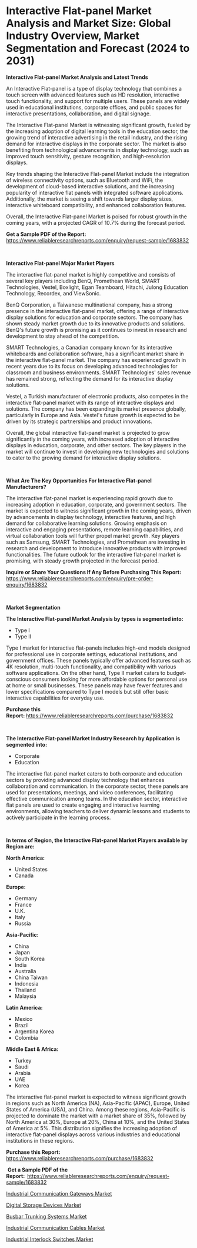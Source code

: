 <p><h1>Interactive Flat-panel Market Analysis and Market Size: Global Industry Overview, Market Segmentation and Forecast (2024 to 2031)</h1></p><p><strong>Interactive Flat-panel Market Analysis and Latest Trends</strong></p>
<p><p>An Interactive Flat-panel is a type of display technology that combines a touch screen with advanced features such as HD resolution, interactive touch functionality, and support for multiple users. These panels are widely used in educational institutions, corporate offices, and public spaces for interactive presentations, collaboration, and digital signage.</p><p>The Interactive Flat-panel Market is witnessing significant growth, fueled by the increasing adoption of digital learning tools in the education sector, the growing trend of interactive advertising in the retail industry, and the rising demand for interactive displays in the corporate sector. The market is also benefiting from technological advancements in display technology, such as improved touch sensitivity, gesture recognition, and high-resolution displays.</p><p>Key trends shaping the Interactive Flat-panel Market include the integration of wireless connectivity options, such as Bluetooth and WiFi, the development of cloud-based interactive solutions, and the increasing popularity of interactive flat panels with integrated software applications. Additionally, the market is seeing a shift towards larger display sizes, interactive whiteboard compatibility, and enhanced collaboration features.</p><p>Overall, the Interactive Flat-panel Market is poised for robust growth in the coming years, with a projected CAGR of 10.7% during the forecast period.</p></p>
<p><strong>Get a Sample PDF of the Report:&nbsp;</strong> <a href="https://www.reliableresearchreports.com/enquiry/request-sample/1683832">https://www.reliableresearchreports.com/enquiry/request-sample/1683832</a></p>
<p>&nbsp;</p>
<p><strong>Interactive Flat-panel Major Market Players</strong></p>
<p><p>The interactive flat-panel market is highly competitive and consists of several key players including BenQ, Promethean World, SMART Technologies, Vestel, Boxlight, Egan Teamboard, Hitachi, Julong Education Technology, Recordex, and ViewSonic.</p><p>BenQ Corporation, a Taiwanese multinational company, has a strong presence in the interactive flat-panel market, offering a range of interactive display solutions for education and corporate sectors. The company has shown steady market growth due to its innovative products and solutions. BenQ's future growth is promising as it continues to invest in research and development to stay ahead of the competition.</p><p>SMART Technologies, a Canadian company known for its interactive whiteboards and collaboration software, has a significant market share in the interactive flat-panel market. The company has experienced growth in recent years due to its focus on developing advanced technologies for classroom and business environments. SMART Technologies' sales revenue has remained strong, reflecting the demand for its interactive display solutions.</p><p>Vestel, a Turkish manufacturer of electronic products, also competes in the interactive flat-panel market with its range of interactive displays and solutions. The company has been expanding its market presence globally, particularly in Europe and Asia. Vestel's future growth is expected to be driven by its strategic partnerships and product innovations.</p><p>Overall, the global interactive flat-panel market is projected to grow significantly in the coming years, with increased adoption of interactive displays in education, corporate, and other sectors. The key players in the market will continue to invest in developing new technologies and solutions to cater to the growing demand for interactive display solutions.</p></p>
<p>&nbsp;</p>
<p><strong>What Are The Key Opportunities For Interactive Flat-panel Manufacturers?</strong></p>
<p><p>The interactive flat-panel market is experiencing rapid growth due to increasing adoption in education, corporate, and government sectors. The market is expected to witness significant growth in the coming years, driven by advancements in display technology, interactive features, and high demand for collaborative learning solutions. Growing emphasis on interactive and engaging presentations, remote learning capabilities, and virtual collaboration tools will further propel market growth. Key players such as Samsung, SMART Technologies, and Promethean are investing in research and development to introduce innovative products with improved functionalities. The future outlook for the interactive flat-panel market is promising, with steady growth projected in the forecast period.</p></p>
<p><strong>Inquire or Share Your Questions If Any Before Purchasing This Report:</strong> <a href="https://www.reliableresearchreports.com/enquiry/pre-order-enquiry/1683832">https://www.reliableresearchreports.com/enquiry/pre-order-enquiry/1683832</a></p>
<p>&nbsp;</p>
<p><strong>Market Segmentation</strong></p>
<p><strong>The Interactive Flat-panel Market Analysis by types is segmented into:</strong></p>
<p><ul><li>Type I</li><li>Type II</li></ul></p>
<p><p>Type I market for interactive flat-panels includes high-end models designed for professional use in corporate settings, educational institutions, and government offices. These panels typically offer advanced features such as 4K resolution, multi-touch functionality, and compatibility with various software applications. On the other hand, Type II market caters to budget-conscious consumers looking for more affordable options for personal use at home or small businesses. These panels may have fewer features and lower specifications compared to Type I models but still offer basic interactive capabilities for everyday use.</p></p>
<p><strong>Purchase this Report:&nbsp;</strong><a href="https://www.reliableresearchreports.com/purchase/1683832">https://www.reliableresearchreports.com/purchase/1683832</a></p>
<p>&nbsp;</p>
<p><strong>The Interactive Flat-panel Market Industry Research by Application is segmented into:</strong></p>
<p><ul><li>Corporate</li><li>Education</li></ul></p>
<p><p>The interactive flat-panel market caters to both corporate and education sectors by providing advanced display technology that enhances collaboration and communication. In the corporate sector, these panels are used for presentations, meetings, and video conferences, facilitating effective communication among teams. In the education sector, interactive flat panels are used to create engaging and interactive learning environments, allowing teachers to deliver dynamic lessons and students to actively participate in the learning process.</p></p>
<p>&nbsp;</p>
<p><strong>In terms of Region, the Interactive Flat-panel Market Players available by Region are:</strong></p>
<p>
    <p> <strong> North America: </strong>
        <ul>
            <li>United States</li>
            <li>Canada</li>
        </ul>
        </p> 
    <p> <strong> Europe: </strong>
        <ul>
            <li>Germany</li>
            <li>France</li>
            <li>U.K.</li>
            <li>Italy</li>
            <li>Russia</li>
        </ul>
        </p> 
    <p> <strong> Asia-Pacific: </strong>
        <ul>
            <li>China</li>
            <li>Japan</li>
            <li>South Korea</li>
            <li>India</li>
            <li>Australia</li>
            <li>China Taiwan</li>
            <li>Indonesia</li>
            <li>Thailand</li>
            <li>Malaysia</li>
        </ul>
        </p> 
    <p> <strong> Latin America: </strong>
        <ul>
            <li>Mexico</li>
            <li>Brazil</li>
            <li>Argentina Korea</li>
            <li>Colombia</li>
        </ul>
        </p> 
    <p> <strong> Middle East & Africa: </strong>
        <ul>
            <li>Turkey</li>
            <li>Saudi</li>
            <li>Arabia</li>
            <li>UAE</li>
            <li>Korea</li>
        </ul>
    </p>
    </p>
<p><p>The interactive flat-panel market is expected to witness significant growth in regions such as North America (NA), Asia-Pacific (APAC), Europe, United States of America (USA), and China. Among these regions, Asia-Pacific is projected to dominate the market with a market share of 35%, followed by North America at 30%, Europe at 20%, China at 10%, and the United States of America at 5%. This distribution signifies the increasing adoption of interactive flat-panel displays across various industries and educational institutions in these regions.</p></p>
<p><strong>Purchase this Report: </strong><a href="https://www.reliableresearchreports.com/purchase/1683832">https://www.reliableresearchreports.com/purchase/1683832</a></p>
<p>&nbsp;<strong>Get a Sample PDF of the Report:&nbsp;&nbsp;</strong><a href="https://www.reliableresearchreports.com/enquiry/request-sample/1683832">https://www.reliableresearchreports.com/enquiry/request-sample/1683832</a></p>
<p><strong></strong></p>
<p><p><a href="https://medium.com/@anthonyrichards766/industrial-communication-gateways-market-insights-into-market-cagr-market-trends-and-growth-94fd31caa70c">Industrial Communication Gateways Market</a></p><p><a href="https://medium.com/@joshuabaker550/digital-storage-devices-market-insight-market-trends-growth-forecasted-from-2024-to-2031-ccdb18abb3f4">Digital Storage Devices Market</a></p><p><a href="https://medium.com/@oralhayes565/busbar-trunking-systems-market-the-key-to-successful-business-strategy-forecast-till-2031-6af3ca2bafb6">Busbar Trunking Systems Market</a></p><p><a href="https://medium.com/@anthonyrichards766/industrial-communication-cables-market-trends-forecast-and-competitive-analysis-to-2031-8b3377e1dc5a">Industrial Communication Cables Market</a></p><p><a href="https://medium.com/@oralhayes565/industrial-interlock-switches-market-analysis-its-cagr-market-segmentation-and-global-industry-164af7dd8848">Industrial Interlock Switches Market</a></p></p>